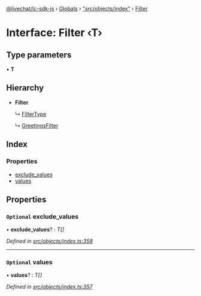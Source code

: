 [@livechat/lc-sdk-js](../README.md) › [Globals](../globals.md) › ["src/objects/index"](../modules/_src_objects_index_.md) › [Filter](_src_objects_index_.filter.md)

# Interface: Filter ‹**T**›

## Type parameters

▪ **T**

## Hierarchy

* **Filter**

  ↳ [FilterType](_src_agent_structures_.filtertype.md)

  ↳ [GreetingsFilter](_src_agent_structures_.greetingsfilter.md)

## Index

### Properties

* [exclude_values](_src_objects_index_.filter.md#optional-exclude_values)
* [values](_src_objects_index_.filter.md#optional-values)

## Properties

### `Optional` exclude_values

• **exclude_values**? : *T[]*

*Defined in [src/objects/index.ts:358](https://github.com/livechat/lc-sdk-js/blob/61db942/src/objects/index.ts#L358)*

___

### `Optional` values

• **values**? : *T[]*

*Defined in [src/objects/index.ts:357](https://github.com/livechat/lc-sdk-js/blob/61db942/src/objects/index.ts#L357)*
